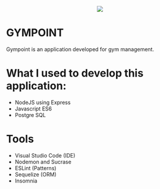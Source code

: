 <p align="center"><img src="https://github.com/Rocketseat/bootcamp-gostack-desafio-02/blob/master/.github/logo.png"></p>

# GYMPOINT

Gympoint is an application developed for gym management.

# What I used to develop this application:

- NodeJS using Express
- Javascript ES6
- Postgre SQL

# Tools
- Visual Studio Code (IDE)
- Nodemon and Sucrase
- ESLint (Patterns)
- Sequelize (ORM)
- Insomnia

